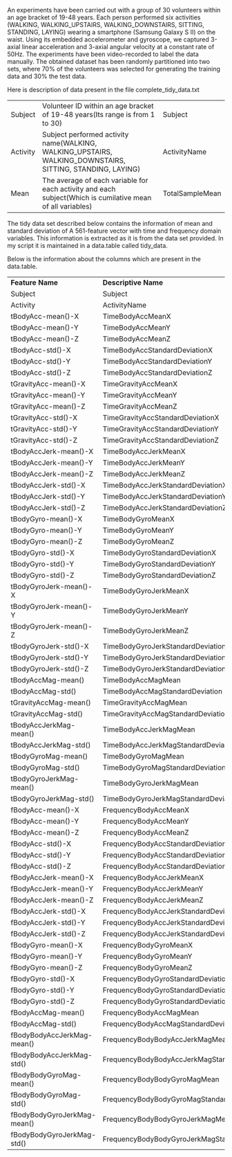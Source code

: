 An experiments have been carried out with a group of 30 volunteers within an age bracket of 19-48 years. Each person performed six activities (WALKING, WALKING_UPSTAIRS, WALKING_DOWNSTAIRS, SITTING, STANDING, LAYING) wearing a smartphone (Samsung Galaxy S II) on the waist. Using its embedded accelerometer and gyroscope, we captured 3-axial linear acceleration and 3-axial angular velocity at a constant rate of 50Hz. The experiments have been video-recorded to label the data manually. The obtained dataset has been randomly partitioned into two sets, where 70% of the volunteers was selected for generating the training data and 30% the test data.

Here is description of data present in the file complete_tidy_data.txt

<table>
<tr>
<td>Subject</td>
<td>Volunteer ID within an age bracket of 19-48 years(Its range is from 1 to 30)</td>
<td>Subject</td>
</tr>
<tr>
<td>Activity</td>
<td>Subject performed activity name(WALKING, WALKING_UPSTAIRS, WALKING_DOWNSTAIRS, SITTING, STANDING, LAYING)</td>
<td>ActivityName</td>
</tr>
<tr>
<td>Mean</td>
<td>The average of each variable for each activity and each subject(Which is cumilative mean of all variables)</td>
<td>TotalSampleMean</td>
</tr>
</table>


The tidy data set described below contains the information of mean and standard deviation of A 561-feature vector with time and frequency domain variables. This information is extracted as it is from the data set provided. In my script it is maintained in a data.table called tidy_data.

Below is the information about the columns which are present in the data.table.


<table>
<tr>
<td><b>Feature Name</b></td>
<td><b>Descriptive Name</b></td>
</tr>
<tr>
<td>Subject</td>
<td>Subject</td>
</tr>
<tr>
<td>Activity</td>
<td>ActivityName</td>
</tr>
<tr>
<td>tBodyAcc-mean()-X</td>
<td>TimeBodyAccMeanX</td>
</tr>
<tr>
<td>tBodyAcc-mean()-Y</td>
<td>TimeBodyAccMeanY</td>
</tr>
<tr>
<td>tBodyAcc-mean()-Z</td>
<td>TimeBodyAccMeanZ</td>
</tr>
<tr>
<td>tBodyAcc-std()-X</td>
<td>TimeBodyAccStandardDeviationX</td>
</tr>
<tr>
<td>tBodyAcc-std()-Y</td>
<td>TimeBodyAccStandardDeviationY</td>
</tr>
<tr>
<td>tBodyAcc-std()-Z</td>
<td>TimeBodyAccStandardDeviationZ</td>
</tr>
<tr>
<td>tGravityAcc-mean()-X</td>
<td>TimeGravityAccMeanX</td>
</tr>
<tr>
<td>tGravityAcc-mean()-Y</td>
<td>TimeGravityAccMeanY</td>
</tr>
<tr>
<td>tGravityAcc-mean()-Z</td>
<td>TimeGravityAccMeanZ</td>
</tr>
<tr>
<td>tGravityAcc-std()-X</td>
<td>TimeGravityAccStandardDeviationX</td>
</tr>
<tr>
<td>tGravityAcc-std()-Y</td>
<td>TimeGravityAccStandardDeviationY</td>
</tr>
<tr>
<td>tGravityAcc-std()-Z</td>
<td>TimeGravityAccStandardDeviationZ</td>
</tr>
<tr>
<td>tBodyAccJerk-mean()-X</td>
<td>TimeBodyAccJerkMeanX</td>
</tr>
<tr>
<td>tBodyAccJerk-mean()-Y</td>
<td>TimeBodyAccJerkMeanY</td>
</tr>
<tr>
<td>tBodyAccJerk-mean()-Z</td>
<td>TimeBodyAccJerkMeanZ</td>
</tr>
<tr>
<td>tBodyAccJerk-std()-X</td>
<td>TimeBodyAccJerkStandardDeviationX</td>
</tr>
<tr>
<td>tBodyAccJerk-std()-Y</td>
<td>TimeBodyAccJerkStandardDeviationY</td>
</tr>
<tr>
<td>tBodyAccJerk-std()-Z</td>
<td>TimeBodyAccJerkStandardDeviationZ</td>
</tr>
<tr>
<td>tBodyGyro-mean()-X</td>
<td>TimeBodyGyroMeanX</td>
</tr>
<tr>
<td>tBodyGyro-mean()-Y</td>
<td>TimeBodyGyroMeanY</td>
</tr>
<tr>
<td>tBodyGyro-mean()-Z</td>
<td>TimeBodyGyroMeanZ</td>
</tr>
<tr>
<td>tBodyGyro-std()-X</td>
<td>TimeBodyGyroStandardDeviationX</td>
</tr>
<tr>
<td>tBodyGyro-std()-Y</td>
<td>TimeBodyGyroStandardDeviationY</td>
</tr>
<tr>
<td>tBodyGyro-std()-Z</td>
<td>TimeBodyGyroStandardDeviationZ</td>
</tr>
<tr>
<td>tBodyGyroJerk-mean()-X</td>
<td>TimeBodyGyroJerkMeanX</td>
</tr>
<tr>
<td>tBodyGyroJerk-mean()-Y</td>
<td>TimeBodyGyroJerkMeanY</td>
</tr>
<tr>
<td>tBodyGyroJerk-mean()-Z</td>
<td>TimeBodyGyroJerkMeanZ</td>
</tr>
<tr>
<td>tBodyGyroJerk-std()-X</td>
<td>TimeBodyGyroJerkStandardDeviationX</td>
</tr>
<tr>
<td>tBodyGyroJerk-std()-Y</td>
<td>TimeBodyGyroJerkStandardDeviationY</td>
</tr>
<tr>
<td>tBodyGyroJerk-std()-Z</td>
<td>TimeBodyGyroJerkStandardDeviationZ</td>
</tr>
<tr>
<td>tBodyAccMag-mean()</td>
<td>TimeBodyAccMagMean</td>
</tr>
<tr>
<td>tBodyAccMag-std()</td>
<td>TimeBodyAccMagStandardDeviation</td>
</tr>
<tr>
<td>tGravityAccMag-mean()</td>
<td>TimeGravityAccMagMean</td>
</tr>
<tr>
<td>tGravityAccMag-std()</td>
<td>TimeGravityAccMagStandardDeviation</td>
</tr>
<tr>
<td>tBodyAccJerkMag-mean()</td>
<td>TimeBodyAccJerkMagMean</td>
</tr>
<tr>
<td>tBodyAccJerkMag-std()</td>
<td>TimeBodyAccJerkMagStandardDeviation</td>
</tr>
<tr>
<td>tBodyGyroMag-mean()</td>
<td>TimeBodyGyroMagMean</td>
</tr>
<tr>
<td>tBodyGyroMag-std()</td>
<td>TimeBodyGyroMagStandardDeviation</td>
</tr>
<tr>
<td>tBodyGyroJerkMag-mean()</td>
<td>TimeBodyGyroJerkMagMean</td>
</tr>
<tr>
<td>tBodyGyroJerkMag-std()</td>
<td>TimeBodyGyroJerkMagStandardDeviation</td>
</tr>
<tr>
<td>fBodyAcc-mean()-X</td>
<td>FrequencyBodyAccMeanX</td>
</tr>
<tr>
<td>fBodyAcc-mean()-Y</td>
<td>FrequencyBodyAccMeanY</td>
</tr>
<tr>
<td>fBodyAcc-mean()-Z</td>
<td>FrequencyBodyAccMeanZ</td>
</tr>
<tr>
<td>fBodyAcc-std()-X</td>
<td>FrequencyBodyAccStandardDeviationX</td>
</tr>
<tr>
<td>fBodyAcc-std()-Y</td>
<td>FrequencyBodyAccStandardDeviationY</td>
</tr>
<tr>
<td>fBodyAcc-std()-Z</td>
<td>FrequencyBodyAccStandardDeviationZ</td>
</tr>
<tr>
<td>fBodyAccJerk-mean()-X</td>
<td>FrequencyBodyAccJerkMeanX</td>
</tr>
<tr>
<td>fBodyAccJerk-mean()-Y</td>
<td>FrequencyBodyAccJerkMeanY</td>
</tr>
<tr>
<td>fBodyAccJerk-mean()-Z</td>
<td>FrequencyBodyAccJerkMeanZ</td>
</tr>
<tr>
<td>fBodyAccJerk-std()-X</td>
<td>FrequencyBodyAccJerkStandardDeviationX</td>
</tr>
<tr>
<td>fBodyAccJerk-std()-Y</td>
<td>FrequencyBodyAccJerkStandardDeviationY</td>
</tr>
<tr>
<td>fBodyAccJerk-std()-Z</td>
<td>FrequencyBodyAccJerkStandardDeviationZ</td>
</tr>
<tr>
<td>fBodyGyro-mean()-X</td>
<td>FrequencyBodyGyroMeanX</td>
</tr>
<tr>
<td>fBodyGyro-mean()-Y</td>
<td>FrequencyBodyGyroMeanY</td>
</tr>
<tr>
<td>fBodyGyro-mean()-Z</td>
<td>FrequencyBodyGyroMeanZ</td>
</tr>
<tr>
<td>fBodyGyro-std()-X</td>
<td>FrequencyBodyGyroStandardDeviationX</td>
</tr>
<tr>
<td>fBodyGyro-std()-Y</td>
<td>FrequencyBodyGyroStandardDeviationY</td>
</tr>
<tr>
<td>fBodyGyro-std()-Z</td>
<td>FrequencyBodyGyroStandardDeviationZ</td>
</tr>
<tr>
<td>fBodyAccMag-mean()</td>
<td>FrequencyBodyAccMagMean</td>
</tr>
<tr>
<td>fBodyAccMag-std()</td>
<td>FrequencyBodyAccMagStandardDeviation</td>
</tr>
<tr>
<td>fBodyBodyAccJerkMag-mean()</td>
<td>FrequencyBodyBodyAccJerkMagMean</td>
</tr>
<tr>
<td>fBodyBodyAccJerkMag-std()</td>
<td>FrequencyBodyBodyAccJerkMagStandardDeviation</td>
</tr>
<tr>
<td>fBodyBodyGyroMag-mean()</td>
<td>FrequencyBodyBodyGyroMagMean</td>
</tr>
<tr>
<td>fBodyBodyGyroMag-std()</td>
<td>FrequencyBodyBodyGyroMagStandardDeviation</td>
</tr>
<tr>
<td>fBodyBodyGyroJerkMag-mean()</td>
<td>FrequencyBodyBodyGyroJerkMagMean</td>
</tr>
<tr>
<td>fBodyBodyGyroJerkMag-std()</td>
<td>FrequencyBodyBodyGyroJerkMagStandardDeviation</td>
</tr>
</table>

